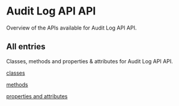 [
This is a templated file. Adding content to this file may result in it being
reverted. Instead, if you want to place additional content, create an
"overview_content.md" file in `docs/` directory. The Sphinx tool will
pick up on the content and merge the content.
]: #

# Audit Log API API

Overview of the APIs available for Audit Log API API.

## All entries

Classes, methods and properties & attributes for
Audit Log API API.

[classes](https://github.com/googleapis/google-cloud-python/tree/main/packages/google-cloud-audit-log/summary_class.html)

[methods](https://github.com/googleapis/google-cloud-python/tree/main/packages/google-cloud-audit-log/summary_method.html)

[properties and
attributes](https://github.com/googleapis/google-cloud-python/tree/main/packages/google-cloud-audit-log/summary_property.html)
